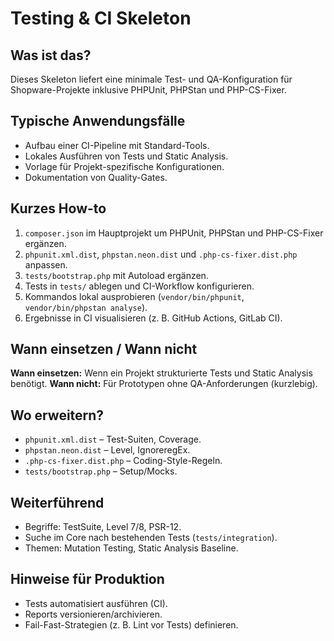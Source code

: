 # Testing & CI Skeleton

## Was ist das?
Dieses Skeleton liefert eine minimale Test- und QA-Konfiguration für Shopware-Projekte inklusive PHPUnit, PHPStan und PHP-CS-Fixer.

## Typische Anwendungsfälle
- Aufbau einer CI-Pipeline mit Standard-Tools.
- Lokales Ausführen von Tests und Static Analysis.
- Vorlage für Projekt-spezifische Konfigurationen.
- Dokumentation von Quality-Gates.

## Kurzes How-to
1. `composer.json` im Hauptprojekt um PHPUnit, PHPStan und PHP-CS-Fixer ergänzen.
2. `phpunit.xml.dist`, `phpstan.neon.dist` und `.php-cs-fixer.dist.php` anpassen.
3. `tests/bootstrap.php` mit Autoload ergänzen.
4. Tests in `tests/` ablegen und CI-Workflow konfigurieren.
5. Kommandos lokal ausprobieren (`vendor/bin/phpunit`, `vendor/bin/phpstan analyse`).
6. Ergebnisse in CI visualisieren (z. B. GitHub Actions, GitLab CI).

## Wann einsetzen / Wann nicht
**Wann einsetzen:** Wenn ein Projekt strukturierte Tests und Static Analysis benötigt.
**Wann nicht:** Für Prototypen ohne QA-Anforderungen (kurzlebig).

## Wo erweitern?
- `phpunit.xml.dist` – Test-Suiten, Coverage.
- `phpstan.neon.dist` – Level, IgnoreregEx.
- `.php-cs-fixer.dist.php` – Coding-Style-Regeln.
- `tests/bootstrap.php` – Setup/Mocks.

## Weiterführend
- Begriffe: TestSuite, Level 7/8, PSR-12.
- Suche im Core nach bestehenden Tests (`tests/integration`).
- Themen: Mutation Testing, Static Analysis Baseline.

## Hinweise für Produktion
- Tests automatisiert ausführen (CI).
- Reports versionieren/archivieren.
- Fail-Fast-Strategien (z. B. Lint vor Tests) definieren.
